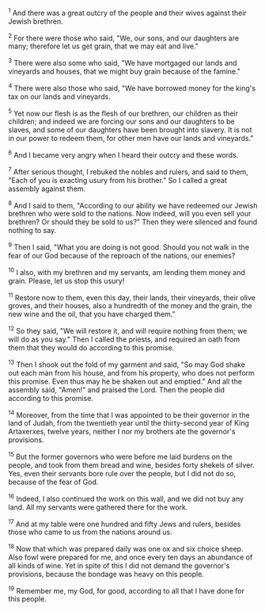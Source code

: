 <sup>1</sup> 
And there was a great outcry of the people and their wives against their Jewish brethren. 

<sup>2</sup> 
For there were those who said, "We, our sons, and our daughters are many; therefore let us get grain, that we may eat and live." 

<sup>3</sup> 
There were also some who said, "We have mortgaged our lands and vineyards and houses, that we might buy grain because of the famine." 

<sup>4</sup> 
There were also those who said, "We have borrowed money for the king's tax on our lands and vineyards. 

<sup>5</sup> 
Yet now our flesh is as the flesh of our brethren, our children as their children; and indeed we are forcing our sons and our daughters to be slaves, and some of our daughters have been brought into slavery. It is not in our power to redeem them, for other men have our lands and vineyards." 

<sup>6</sup> 
And I became very angry when I heard their outcry and these words. 

<sup>7</sup> 
After serious thought, I rebuked the nobles and rulers, and said to them, "Each of you is exacting usury from his brother." So I called a great assembly against them. 

<sup>8</sup> 
And I said to them, "According to our ability we have redeemed our Jewish brethren who were sold to the nations. Now indeed, will you even sell your brethren? Or should they be sold to us?" Then they were silenced and found nothing to say. 

<sup>9</sup> 
Then I said, "What you are doing is not good. Should you not walk in the fear of our God because of the reproach of the nations, our enemies? 

<sup>10</sup> 
I also, with my brethren and my servants, am lending them money and grain. Please, let us stop this usury! 

<sup>11</sup> 
Restore now to them, even this day, their lands, their vineyards, their olive groves, and their houses, also a hundredth of the money and the grain, the new wine and the oil, that you have charged them." 

<sup>12</sup> 
So they said, "We will restore it, and will require nothing from them; we will do as you say." Then I called the priests, and required an oath from them that they would do according to this promise. 

<sup>13</sup> 
Then I shook out the fold of my garment and said, "So may God shake out each man from his house, and from his property, who does not perform this promise. Even thus may he be shaken out and emptied." And all the assembly said, "Amen!" and praised the Lord. Then the people did according to this promise.

<sup>14</sup> 
Moreover, from the time that I was appointed to be their governor in the land of Judah, from the twentieth year until the thirty-second year of King Artaxerxes, twelve years, neither I nor my brothers ate the governor's provisions. 

<sup>15</sup> 
But the former governors who were before me laid burdens on the people, and took from them bread and wine, besides forty shekels of silver. Yes, even their servants bore rule over the people, but I did not do so, because of the fear of God. 

<sup>16</sup> 
Indeed, I also continued the work on this wall, and we did not buy any land. All my servants were gathered there for the work. 

<sup>17</sup> 
And at my table were one hundred and fifty Jews and rulers, besides those who came to us from the nations around us. 

<sup>18</sup> 
Now that which was prepared daily was one ox and six choice sheep. Also fowl were prepared for me, and once every ten days an abundance of all kinds of wine. Yet in spite of this I did not demand the governor's provisions, because the bondage was heavy on this people. 

<sup>19</sup> 
Remember me, my God, for good, according to all that I have done for this people.